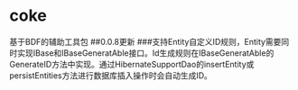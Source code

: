 # coke
基于BDF的辅助工具包
##0.0.8更新
###支持Entity自定义ID规则，Entity需要同时实现IBase和IBaseGeneratAble接口。Id生成规则在IBaseGeneratAble的GenerateID方法中实现。通过HibernateSupportDao的insertEntity或persistEntities方法进行数据库插入操作时会自动生成ID。
